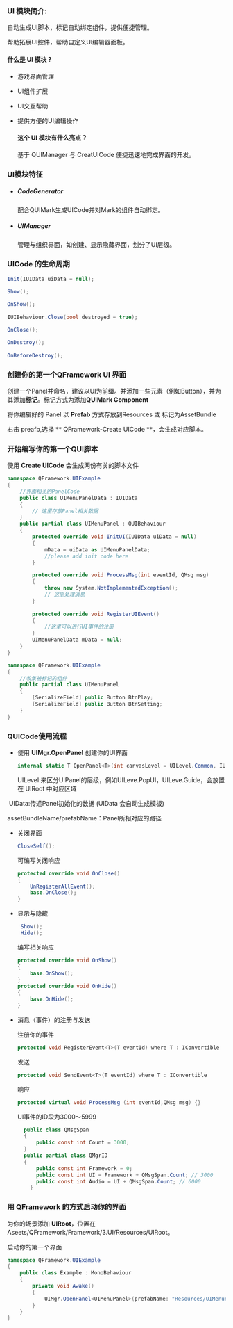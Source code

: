### UI 模块简介:

自动生成UI脚本，标记自动绑定组件，提供便捷管理。

帮助拓展UI控件，帮助自定义UI编辑器面板。

#### 什么是 UI 模块 ?

* 游戏界面管理

* UI组件扩展

* UI交互帮助

* 提供方便的UI编辑操作


  #### 这个 UI 模块有什么亮点？

  基于 QUIManager 与 CreatUICode 便捷迅速地完成界面的开发。

### UI模块特征

* ##### CodeGenerator

  配合QUIMark生成UICode并对Mark的组件自动绑定。

* ##### UIManager


  管理与组织界面，如创建、显示隐藏界面，划分了UI层级。


### UICode 的生命周期

```csharp
Init(IUIData uiData = null);

Show();
    
OnShow();
    
IUIBehaviour.Close(bool destroyed = true);

OnClose();

OnDestroy();
    
OnBeforeDestroy();   
```




### 创建你的第一个QFramework UI 界面

创建一个Panel并命名，建议以UI为前缀。并添加一些元素（例如Button），并为其添加**标记**。标记方式为添加**QUIMark Component**

将你编辑好的 Panel 以 **Prefab** 方式存放到Resources 或 标记为AssetBundle

右击 preafb,选择 ** QFramework-Create UICode **，会生成对应脚本。

### 开始编写你的第一个QUI脚本

使用 **Create UICode** 会生成两份有关的脚本文件

``` csharp
namespace QFramework.UIExample
{
	//界面相关的PanelCode
    public class UIMenuPanelData : IUIData
    {
        // 这里存放Panel相关数据
    }
    public partial class UIMenuPanel : QUIBehaviour
    {
        protected override void InitUI(IUIData uiData = null)
        {
            mData = uiData as UIMenuPanelData;
            //please add init code here
        }

        protected override void ProcessMsg(int eventId, QMsg msg)
        {
            throw new System.NotImplementedException();
            // 这里处理消息
        }
        
        protected override void RegisterUIEvent()
        {
			//这里可以进行UI事件的注册
        }   
        UIMenuPanelData mData = null;
    }
}

```

```csharp
namespace QFramework.UIExample
{
	//收集被标记的组件
	public partial class UIMenuPanel
	{
		[SerializeField] public Button BtnPlay;
		[SerializeField] public Button BtnSetting;
	}
}
```



### QUICode使用流程

* 使用 **UIMgr.OpenPanel** 创建你的UI界面

  ```csharp
  internal static T OpenPanel<T>(int canvasLevel = UILevel.Common, IUIData uiData = null, string assetBundleName = null,string prefabName = null) where T : QUIBehaviour
  ```

  UILevel:来区分UIPanel的层级，例如UILeve.PopUI，UILeve.Guide，会放置在 UIRoot 中对应区域

  UIData:传递Panel初始化的数据 (UIData 会自动生成模板)

  assetBundleName/prefabName：Panel所相对应的路径

* 关闭界面

  ```csharp
  CloseSelf();
  ```

  可编写关闭响应

  ```csharp
  protected override void OnClose()
  {
      UnRegisterAllEvent();
      base.OnClose();
  }
  ```

* 显示与隐藏

  ```csharp
   Show();
   Hide();
  ```

  编写相关响应

  ```csharp
  protected override void OnShow()
  {
      base.OnShow();
  }
  protected override void OnHide()
  {
      base.OnHide();
  }
  ```

* 消息（事件）的注册与发送

  注册你的事件

  ```csharp
  protected void RegisterEvent<T>(T eventId) where T : IConvertible
  ```

  发送

  ```csharp
  protected void SendEvent<T>(T eventId) where T : IConvertible
  ```

  响应

  ```csharp
  protected virtual void ProcessMsg (int eventId,QMsg msg) {}
  ```

  UI事件的ID段为3000～5999

  ```csharp
  	public class QMsgSpan
  	{
  		public const int Count = 3000;
  	}
  	public partial class QMgrID
  	{
  		public const int Framework = 0;
  		public const int UI = Framework + QMsgSpan.Count; // 3000
  		public const int Audio = UI + QMsgSpan.Count; // 6000
      }
  ```

### 用 QFramework 的方式启动你的界面

为你的场景添加 **UIRoot**，位置在 Aseets/QFramework/Framework/3.UI/Resources/UIRoot。

启动你的第一个界面

```csharp
namespace QFramework.UIExample
{
	public class Example : MonoBehaviour
	{
		private void Awake()
		{
            UIMgr.OpenPanel<UIMenuPanel>(prefabName: "Resources/UIMenuPanel");
		}
	}
}
```
